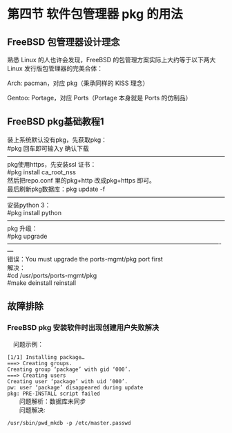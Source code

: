 # 第四节 软件包管理器 pkg 的用法

## FreeBSD 包管理器设计理念 <a href="freebsd-bao-guan-li-qi-she-ji-li-nian" id="freebsd-bao-guan-li-qi-she-ji-li-nian"></a>

熟悉 Linux 的人也许会发现，FreeBSD 的包管理方案实际上大约等于以下两大 Linux 发行版包管理器的完美合体：

Arch: pacman，对应 pkg（秉承同样的 KISS 理念）

Gentoo: Portage，对应 Ports（Portage 本身就是 Ports 的仿制品）

## FreeBSD pkg基础教程1

装上系统默认没有pkg，先获取pkg：\
\#pkg 回车即可输入y 确认下载\
————————————————————————————————————\
pkg使用https，先安装ssl 证书：\
\#pkg install ca\_root\_nss\
然后把repo.conf 里的pkg+http 改成pkg+https 即可。\
最后刷新pkg数据库：pkg update -f\
————————————————————————————————————\
安装python 3：\
\#pkg install python\
————————————————————————————————————\
pkg 升级：\
\#pkg upgrade\
———————————————————————————————————-—\
错误：You must upgrade the ports-mgmt/pkg port first\
解决：\
\#cd /usr/ports/ports-mgmt/pkg\
\#make deinstall reinstall

## 故障排除

### FreeBSD pkg 安装软件时出现创建用户失败解决

　问题示例：

`[1/1] Installing package…`\
`===> Creating groups.`\
`Creating group ‘package’ with gid ‘000’.`\
`===> Creating users`\
`Creating user ‘package’ with uid ‘000’.`\
`pw: user ‘package’ disappeared during update`\
`pkg: PRE-INSTALL script failed`\
　　问题解析：数据库未同步\
　　问题解决:

`/usr/sbin/pwd_mkdb -p /etc/master.passwd`
